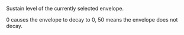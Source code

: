 Sustain level of the currently selected envelope.

0 causes the envelope to decay to 0, 50 means the envelope does not decay.
